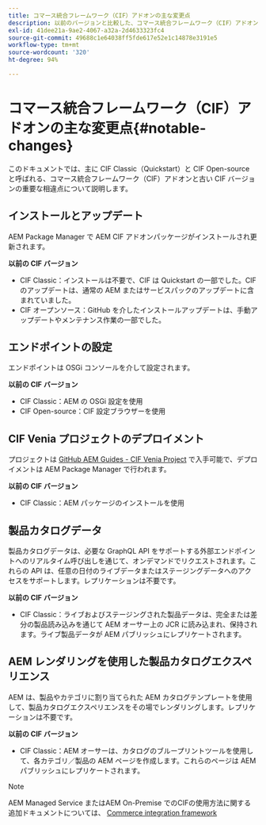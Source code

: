 ```yaml
---
title: コマース統合フレームワーク（CIF）アドオンの主な変更点
description: 以前のバージョンと比較した、コマース統合フレームワーク（CIF）アドオンの主な変更点です。
exl-id: 41dee21a-9ae2-4067-a32a-2d4633323fc4
source-git-commit: 49688c1e64038ff5fde617e52e1c14878e3191e5
workflow-type: tm+mt
source-wordcount: '320'
ht-degree: 94%

---
```


# コマース統合フレームワーク（CIF）アドオンの主な変更点{#notable-changes}

このドキュメントでは、主に CIF Classic（Quickstart）と CIF Open-source と呼ばれる、コマース統合フレームワーク（CIF）アドオンと古い CIF バージョンの重要な相違点について説明します。

## インストールとアップデート

AEM Package Manager で AEM CIF アドオンパッケージがインストールされ更新されます。

**以前の CIF バージョン**

* CIF Classic：インストールは不要で、CIF は Quickstart の一部でした。CIF のアップデートは、通常の AEM またはサービスパックのアップデートに含まれていました。
* CIF オープンソース：GitHub を介したインストールアップデートは、手動アップデートやメンテナンス作業の一部でした。

## エンドポイントの設定

エンドポイントは OSGi コンソールを介して設定されます。

**以前の CIF バージョン**

* CIF Classic：AEM の OSGi 設定を使用
* CIF Open-source：CIF 設定ブラウザーを使用

## CIF Venia プロジェクトのデプロイメント

プロジェクトは [GitHub AEM Guides - CIF Venia Project](https://github.com/adobe/aem-cif-guides-venia) で入手可能で、デプロイメントは AEM Package Manager で行われます。

**以前の CIF バージョン**

* CIF Classic：AEM パッケージのインストールを使用

## 製品カタログデータ

製品カタログデータは、必要な GraphQL API をサポートする外部エンドポイントへのリアルタイム呼び出しを通じて、オンデマンドでリクエストされます。これらの API は、任意の日付のライブデータまたはステージングデータへのアクセスをサポートします。レプリケーションは不要です。

**以前の CIF バージョン**

* CIF Classic：ライブおよびステージングされた製品データは、完全または差分の製品読み込みを通じて AEM オーサー上の JCR に読み込まれ、保持されます。ライブ製品データが AEM パブリッシュにレプリケートされます。

## AEM レンダリングを使用した製品カタログエクスペリエンス

AEM は、製品やカテゴリに割り当てられた AEM カタログテンプレートを使用して、製品カタログエクスペリエンスをその場でレンダリングします。レプリケーションは不要です。

**以前の CIF バージョン**

* CIF Classic：AEM オーサーは、カタログのブループリントツールを使用して、各カテゴリ／製品の AEM ページを作成します。これらのページは AEM パブリッシュにレプリケートされます。

>[!NOTE]
>
>AEM Managed Service またはAEM On-Premise でのCIFの使用方法に関する追加ドキュメントについては、 [Commerce integration framework](https://www.adobe.io/apis/experiencecloud/commerce-integration-framework/getting-started.html)
